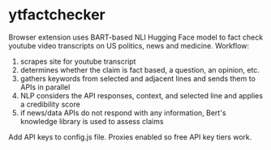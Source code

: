 # ytfactchecker
Browser extension uses BART-based NLI Hugging Face model to fact check youtube video transcripts on US politics, news and medicine.
Workflow:
1. scrapes site for youtube transcript
2. determines whether the claim is fact based, a question, an opinion, etc.
3. gathers keywords from selected and adjacent lines and sends them to APIs in parallel
4. NLP considers the API responses, context, and selected line and applies a credibility score
5. if news/data APIs do not respond with any information, Bert's knowledge library is used to assess claims

Add API keys to config.js file.
Proxies enabled so free API key tiers work.
